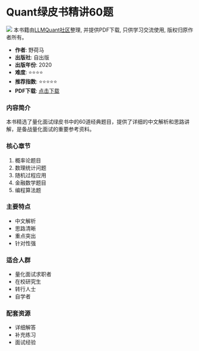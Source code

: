 # Quant绿皮书精讲60题

![](https://fastly.jsdelivr.net/gh/bucketio/img3@main/2024/09/04/1725464231869-e0b2f727-2a0f-4270-bf6c-31ddc350426a.gif)
本书籍由[LLMQuant社区](https://llmquant.com/)整理, 并提供PDF下载, 只供学习交流使用, 版权归原作者所有。


- **作者**: 野荷马
- **出版社**: 自出版
- **出版年份**: 2020
- **难度**: ⭐⭐⭐⭐
- **推荐指数**: ⭐⭐⭐⭐⭐
- **PDF下载**: [点击下载](https://asset.quant-wiki.com/pdf/Quant%E7%BB%BF%E7%9A%AE%E4%B9%A6%E7%B2%BE%E8%AE%B260%E9%A2%98_by%E9%87%8E%E8%8D%B7%E9%A9%AC.pdf)

### 内容简介

本书精选了量化面试绿皮书中的60道经典题目，提供了详细的中文解析和思路讲解，是备战量化面试的重要参考资料。

### 核心章节

1. 概率论题目
2. 数理统计问题
3. 随机过程应用
4. 金融数学题目
5. 编程算法题

### 主要特点

- 中文解析
- 思路清晰
- 重点突出
- 针对性强

### 适合人群

- 量化面试求职者
- 在校研究生
- 转行人士
- 自学者

### 配套资源

- 详细解答
- 补充练习
- 面试经验